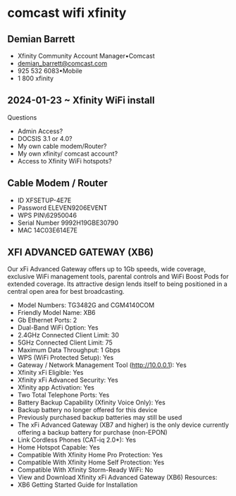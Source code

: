 # comcast wifi xfinity


## Demian Barrett

* Xfinity Community Account Manager•Comcast
* demian_barrett@comcast.com
* 925 532 6083•Mobile
* 1 800 xfinity


## 2024-01-23 ~ Xfinity WiFi install

Questions

* Admin Access?
* DOCSIS 3.1 or 4.0?
* My own cable modem/Router?
* My own xfinity/ comcast account?
* Access to Xfinity WiFi hotspots?

## Cable Modem / Router

* ID XFSETUP-4E7E
* Password ELEVEN9206EVENT
* WPS PIN\62950046
* Serial Number 9992H19GBE30790
* MAC 14C03E614E7E


## XFI ADVANCED GATEWAY (XB6)

Our xFi Advanced Gateway offers up to 1Gb speeds, wide coverage, exclusive WiFi management tools, parental controls and WiFi Boost Pods for extended coverage. Its attractive design lends itself to being positioned in a central open area for best broadcasting.

* Model Numbers: TG3482G and CGM4140COM
* Friendly Model Name: XB6
* Gb Ethernet Ports: 2
* Dual-Band WiFi Option: Yes
* 2.4GHz Connected Client Limit: 30
* 5GHz Connected Client Limit: 75
* Maximum Data Throughput: 1 Gbps
* WPS (WiFi Protected Setup): Yes
* Gateway / Network Management Tool (http://10.0.0.1): Yes
* Xfinity xFi Eligible: Yes
* Xfinity xFi Advanced Security: Yes
* Xfinity app Activation: Yes
* Two Total Telephone Ports: Yes
* Battery Backup Capability (Xfinity Voice Only): Yes
* Backup battery no longer offered for this device
* Previously purchased backup batteries may still be used
* The xFi Advanced Gateway (XB7 and higher) is the only device currently offering a backup battery for purchase (non-EPON)
* Link Cordless Phones (CAT-iq 2.0*): Yes
* Home Hotspot Capable: Yes
* Compatible With Xfinity Home Pro Protection: Yes
* Compatible With Xfinity Home Self Protection: Yes
* Compatible With Xfinity Storm-Ready WiFi: No
* View and Download Xfinity xFi Advanced Gateway (XB6) Resources:
* XB6 Getting Started Guide for Installation
